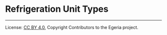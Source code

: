 <!-- SPDX-License-Identifier: CC-BY-4.0 -->
<!-- Copyright Contributors to the Egeria project. -->

# Refrigeration Unit Types






----
License: [CC BY 4.0](https://creativecommons.org/licenses/by/4.0/), Copyright Contributors to the Egeria project.
